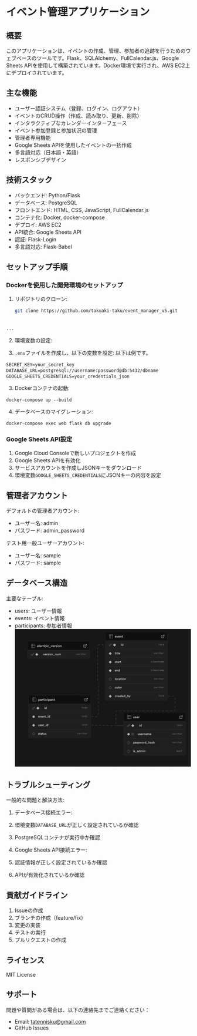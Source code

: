 # イベント管理アプリケーション

## 概要

このアプリケーションは、イベントの作成、管理、参加者の追跡を行うためのウェブベースのツールです。Flask、SQLAlchemy、FullCalendar.js、Google Sheets APIを使用して構築されています。Docker環境で実行され、AWS EC2上にデプロイされています。

## 主な機能

- ユーザー認証システム（登録、ログイン、ログアウト）
- イベントのCRUD操作（作成、読み取り、更新、削除）
- インタラクティブなカレンダーインターフェース
- イベント参加登録と参加状況の管理
- 管理者専用機能
- Google Sheets APIを使用したイベントの一括作成
- 多言語対応（日本語・英語）
- レスポンシブデザイン

## 技術スタック

- バックエンド: Python/Flask
- データベース: PostgreSQL
- フロントエンド: HTML, CSS, JavaScript, FullCalendar.js
- コンテナ化: Docker, docker-compose
- デプロイ: AWS EC2
- API統合: Google Sheets API
- 認証: Flask-Login
- 多言語対応: Flask-Babel

## セットアップ手順

### Dockerを使用した開発環境のセットアップ

1. リポジトリのクローン:
   ```bash
   git clone https://github.com/takuaki-taku/event_manager_v5.git
  
  ```markdown project="Event Management App" file="README.md"
...
```


2. 環境変数の設定:

1. `.env`ファイルを作成し、以下の変数を設定:
  以下は例です。


```plaintext
SECRET_KEY=your_secret_key
DATABASE_URL=postgresql://username:password@db:5432/dbname
GOOGLE_SHEETS_CREDENTIALS=your_credentials_json
```


3. Dockerコンテナの起動:

```shellscript
docker-compose up --build
```


4. データベースのマイグレーション:

```shellscript
docker-compose exec web flask db upgrade
```


### Google Sheets API設定

1. Google Cloud Consoleで新しいプロジェクトを作成
2. Google Sheets APIを有効化
3. サービスアカウントを作成しJSONキーをダウンロード
4. 環境変数`GOOGLE_SHEETS_CREDENTIALS`にJSONキーの内容を設定


## 管理者アカウント

デフォルトの管理者アカウント:

- ユーザー名: admin
- パスワード: admin_password


テスト用一般ユーザーアカウント:

- ユーザー名: sample
- パスワード: sample


## データベース構造

主要なテーブル:

- users: ユーザー情報
- events: イベント情報
- participants: 参加者情報
![ER 図](static/er_diagram.png)

## トラブルシューティング

一般的な問題と解決方法:

1. データベース接続エラー:

1. 環境変数`DATABASE_URL`が正しく設定されているか確認
2. PostgreSQLコンテナが実行中か確認



2. Google Sheets API接続エラー:

1. 認証情報が正しく設定されているか確認
2. APIが有効化されているか確認



## 貢献ガイドライン

1. Issueの作成
2. ブランチの作成（feature/fix）
3. 変更の実装
4. テストの実行
5. プルリクエストの作成


## ライセンス

MIT License

## サポート

問題や質問がある場合は、以下の連絡先までご連絡ください：

- Email: [tatennisku@gmail.com](mailto:tatennisku@gmail.com)
- GitHub Issues


  